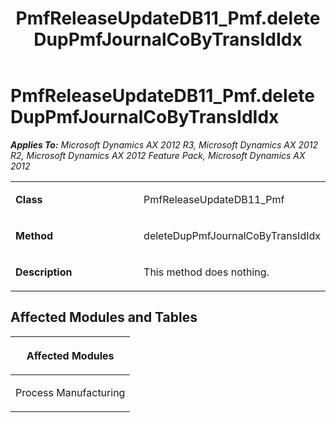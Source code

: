 ﻿---
title: PmfReleaseUpdateDB11_Pmf.deleteDupPmfJournalCoByTransIdIdx
TOCTitle: PmfReleaseUpdateDB11_Pmf.deleteDupPmfJournalCoByTransIdIdx
ms:assetid: 0e758931-45f0-e4d6-2194-97ac833e828a
ms:mtpsurl: https://msdn.microsoft.com/en-us/library/JJ735739(v=AX.60)
ms:contentKeyID: 49706641
ms.date: 05/18/2015
mtps_version: v=AX.60
---

# PmfReleaseUpdateDB11\_Pmf.deleteDupPmfJournalCoByTransIdIdx 


_**Applies To:** Microsoft Dynamics AX 2012 R3, Microsoft Dynamics AX 2012 R2, Microsoft Dynamics AX 2012 Feature Pack, Microsoft Dynamics AX 2012_

<table>
<colgroup>
<col style="width: 50%" />
<col style="width: 50%" />
</colgroup>
<tbody>
<tr class="odd">
<td><p><strong>Class</strong></p></td>
<td><p>PmfReleaseUpdateDB11_Pmf</p></td>
</tr>
<tr class="even">
<td><p><strong>Method</strong></p></td>
<td><p>deleteDupPmfJournalCoByTransIdIdx</p></td>
</tr>
<tr class="odd">
<td><p><strong>Description</strong></p></td>
<td><p>This method does nothing.</p></td>
</tr>
</tbody>
</table>


## Affected Modules and Tables

<table>
<colgroup>
<col style="width: 100%" />
</colgroup>
<thead>
<tr class="header">
<th><p>Affected Modules</p></th>
</tr>
</thead>
<tbody>
<tr class="odd">
<td><p>Process Manufacturing</p></td>
</tr>
</tbody>
</table>

  


